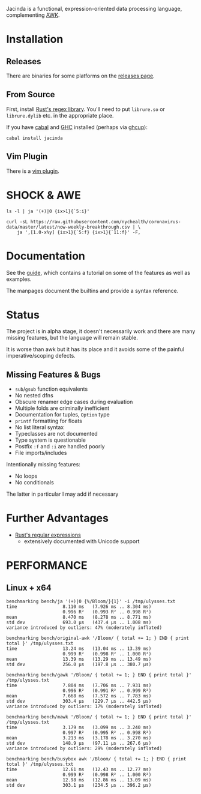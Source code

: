 Jacinda is a functional, expression-oriented data processing language,
complementing [AWK](http://www.awklang.org).

# Installation

## Releases

There are binaries for some platforms on the [releases page](https://github.com/vmchale/jacinda/releases/).

## From Source

First, install [Rust's regex library](https://github.com/rust-lang/regex/tree/master/regex-capi#c-api-for-rusts-regex-engine). You'll need to put `librure.so` or `librure.dylib` etc. in the appropriate place.

If you have [cabal](https://www.haskell.org/cabal/) and [GHC](https://www.haskell.org/ghc/) installed (perhaps via [ghcup](https://www.haskell.org/ghcup/)):

```
cabal install jacinda
```

## Vim Plugin

There is a [vim plugin](https://github.com/vmchale/jacinda-vim).

# SHOCK & AWE

```
ls -l | ja '(+)|0 {ix>1}{`5:i}'
```

```
curl -sL https://raw.githubusercontent.com/nychealth/coronavirus-data/master/latest/now-weekly-breakthrough.csv | \
    ja ',[1.0-x%y] {ix>1}{`5:f} {ix>1}{`11:f}' -F,
```

# Documentation

See the [guide](https://vmchale.github.io/jacinda/), which contains a tutorial
on some of the features as well as examples.

The manpages document the builtins and provide a syntax reference.

# Status

The project is in alpha stage, it doesn't necessarily work and there are many
missing features, but the language will remain stable.

It is worse than awk but it has its place and it avoids some of the painful
imperative/scoping defects.

## Missing Features & Bugs

  * `sub`/`gsub` function equivalents
  * No nested dfns
  * Obscure renamer edge cases during evaluation
  * Multiple folds are criminally inefficient
  * Documentation for tuples, `Option` type
  * `printf` formatting for floats
  * No list literal syntax
  * Typeclasses are not documented
  * Type system is questionable
  * Postfix `:f` and `:i` are handled poorly
  * File imports/includes

Intentionally missing features:

  * No loops
  * No conditionals

The latter in particular I may add if necessary

# Further Advantages

  * [Rust's regular expressions](https://docs.rs/regex/)
    - extensively documented with Unicode support

# PERFORMANCE

## Linux + x64

```
benchmarking bench/ja '(+)|0 {%/Bloom/}{1}' -i /tmp/ulysses.txt
time                 8.110 ms   (7.926 ms .. 8.304 ms)
                     0.996 R²   (0.993 R² .. 0.998 R²)
mean                 8.470 ms   (8.278 ms .. 8.771 ms)
std dev              693.0 μs   (437.4 μs .. 1.008 ms)
variance introduced by outliers: 47% (moderately inflated)

benchmarking bench/original-awk '/Bloom/ { total += 1; } END { print total }' /tmp/ulysses.txt
time                 13.24 ms   (13.04 ms .. 13.39 ms)
                     0.999 R²   (0.998 R² .. 1.000 R²)
mean                 13.39 ms   (13.29 ms .. 13.49 ms)
std dev              256.0 μs   (197.8 μs .. 380.7 μs)

benchmarking bench/gawk '/Bloom/ { total += 1; } END { print total }' /tmp/ulysses.txt
time                 7.804 ms   (7.706 ms .. 7.931 ms)
                     0.996 R²   (0.991 R² .. 0.999 R²)
mean                 7.668 ms   (7.572 ms .. 7.783 ms)
std dev              303.4 μs   (229.7 μs .. 442.5 μs)
variance introduced by outliers: 17% (moderately inflated)

benchmarking bench/mawk '/Bloom/ { total += 1; } END { print total }' /tmp/ulysses.txt
time                 3.179 ms   (3.099 ms .. 3.240 ms)
                     0.997 R²   (0.995 R² .. 0.998 R²)
mean                 3.213 ms   (3.178 ms .. 3.270 ms)
std dev              148.9 μs   (97.11 μs .. 267.6 μs)
variance introduced by outliers: 29% (moderately inflated)

benchmarking bench/busybox awk '/Bloom/ { total += 1; } END { print total }' /tmp/ulysses.txt
time                 12.61 ms   (12.43 ms .. 12.77 ms)
                     0.999 R²   (0.998 R² .. 1.000 R²)
mean                 12.98 ms   (12.86 ms .. 13.09 ms)
std dev              303.1 μs   (234.5 μs .. 396.2 μs)
```
